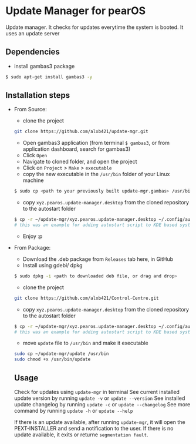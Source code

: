 # Update Manager for pearOS
Update manager. It checks for updates everytime the system is booted.
It uses an update server

## Dependencies

   - install gambas3 package
   ```sh
   $ sudo apt-get install gambas3 -y
   ```

## Installation steps
 - From Source:

   - clone the project
   ```sh
   git clone https://github.com/alxb421/update-mgr.git
   ```
   - Open gambas3 application (from terminal `$ gambas3`, or from application dashboard, search for gambas3)
   - Click `Open`
   - Navigate to cloned folder, and open the project
   - Click on `Project` > `Make` > `executable`
   - copy the new executable in the `/usr/bin` folder of your Linux machine
   ```sh
   $ sudo cp <path to your previously built update-mgr.gambas> /usr/bin/update-mgr
   ```
   - copy `xyz.pearos.update-manager.desktop` from the cloned repository to the autostart folder
   ```sh
   $ cp -r ~/update-mgr/xyz.pearos.update-manager.desktop ~/.config/autostart
   # this was an example for adding autostart script to KDE based system
   ```
   - Enjoy :p

 - From Package:
   - Download the .deb package from `Releases` tab here, in GitHub
   - Install using gdebi/ dpkg
   ```sh
   $ sudo dpkg -i <path to downloaded deb file, or drag and drop>
   ```
   - clone the project
   ```sh
   git clone https://github.com/alxb421/Control-Centre.git
   ```
   - copy `xyz.pearos.update-manager.desktop` from the cloned repository to the autostart folder
   ```sh
   $ cp -r ~/update-mgr/xyz.pearos.update-manager.desktop ~/.config/autostart
   # this was an example for adding autostart script to KDE based system
   ```
   - move `update` file to `/usr/bin` and make it executable
   ```sh
   sudo cp ~/update-mgr/update /usr/bin
   sudo chmod +x /usr/bin/update
   ```
   
   ## Usage
   Check for updates using `update-mgr` in terminal
   See current installed update version by running `update -v` or `update --version`
   See installed update changelog by running `update -c` or `update --changelog`
   See more command by running `update -h` or `update --help`
   
   If there is an update available, after running `update-mgr`, it will open the PEXT-INSTALLER and send a notification to the user.
   If there is no update available, it exits or returne `segmentation fault`.
